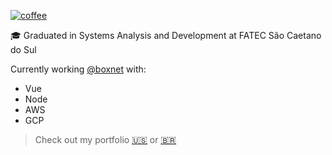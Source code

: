 [![coffee](https://img.shields.io/badge/Coffee_level-normal-brightgreen)](https://img.shields.io/badge/Coffee_level-normal-brightgreen)

🎓 Graduated in Systems Analysis and Development at FATEC São Caetano do Sul

Currently working [@boxnet](https://materiais.boxnet.com.br/transformacao-analitica) with:

- Vue
- Node
- AWS
- GCP

> Check out my portfolio [🇺🇸](https://renato66.github.io/en) or [🇧🇷](https://renato66.github.io)
